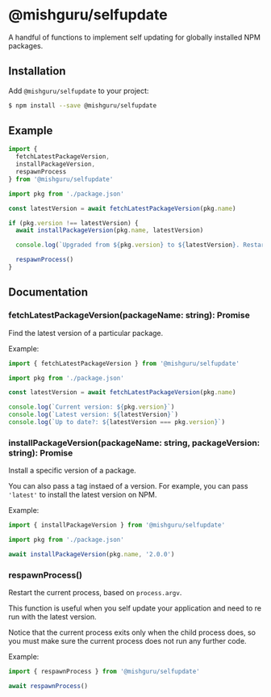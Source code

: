 @mishguru/selfupdate
====================

A handful of functions to implement self updating for globally installed NPM
packages.

Installation
------------

Add `@mishguru/selfupdate` to your project:

```sh
$ npm install --save @mishguru/selfupdate
```

Example
-------

```javascript
import {
  fetchLatestPackageVersion,
  installPackageVersion,
  respawnProcess
} from '@mishguru/selfupdate'

import pkg from './package.json'

const latestVersion = await fetchLatestPackageVersion(pkg.name)

if (pkg.version !== latestVersion) {
  await installPackageVersion(pkg.name, latestVersion)

  console.log(`Upgraded from ${pkg.version} to ${latestVersion}. Restarting...`)

  respawnProcess()
}
```

Documentation
-------------

### fetchLatestPackageVersion(packageName: string): Promise<string>

Find the latest version of a particular package.

Example:

```javascript
import { fetchLatestPackageVersion } from '@mishguru/selfupdate'

import pkg from './package.json'

const latestVersion = await fetchLatestPackageVersion(pkg.name)

console.log(`Current version: ${pkg.version}`)
console.log(`Latest version: ${latestVersion}`)
console.log(`Up to date?: ${latestVersion === pkg.version}`)
```

### installPackageVersion(packageName: string, packageVersion: string): Promise<void>

Install a specific version of a package.

You can also pass a tag instaed of a version. For example, you can pass
`'latest'` to install the latest version on NPM.

Example:

```javascript
import { installPackageVersion } from '@mishguru/selfupdate'

import pkg from './package.json'

await installPackageVersion(pkg.name, '2.0.0')
```


### respawnProcess()

Restart the current process, based on `process.argv`.

This function is useful when you self update your application and need to re
run with the latest version.

Notice that the current process exits only when the child process does, so you
must make sure the current process does not run any further code.

Example:

```javascript
import { respawnProcess } from '@mishguru/selfupdate'

await respawnProcess()
```
